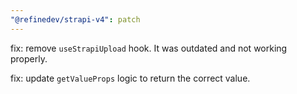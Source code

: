 ```yaml
---
"@refinedev/strapi-v4": patch
---
```


fix: remove `useStrapiUpload` hook. It was outdated and not working properly.

fix: update `getValueProps` logic to return the correct value.

